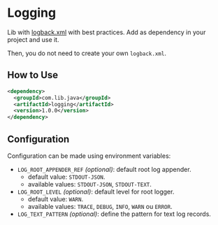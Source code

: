 # Logging

Lib with [logback.xml](./main/resources/logback.xml) with best practices. Add as dependency in your
project and use it.

Then, you do not need to create your own `logback.xml`.

## How to Use

```xml
<dependency>
  <groupId>com.lib.java</groupId>
  <artifactId>logging</artifactId>
  <version>1.0.0</version>
</dependency>
```

## Configuration

Configuration can be made using environment variables:

- `LOG_ROOT_APPENDER_REF` _(optional)_: default root log appender.
  - default value: `STDOUT-JSON`.
  - available values: `STDOUT-JSON`, `STDOUT-TEXT`.
- `LOG_ROOT_LEVEL` _(optional)_: default level for root logger.
  - default value: `WARN`.
  - available values: `TRACE`, `DEBUG`, `INFO`, `WARN`  ou `ERROR`.
- `LOG_TEXT_PATTERN` _(optional)_: define the pattern for text log records.
